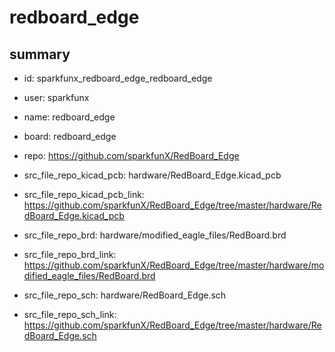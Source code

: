 # redboard_edge
 
## summary 
* id: sparkfunx_redboard_edge_redboard_edge
* user: sparkfunx
* name: redboard_edge
* board: redboard_edge
* repo: https://github.com/sparkfunX/RedBoard_Edge
* src_file_repo_kicad_pcb: hardware/RedBoard_Edge.kicad_pcb
* src_file_repo_kicad_pcb_link: https://github.com/sparkfunX/RedBoard_Edge/tree/master/hardware/RedBoard_Edge.kicad_pcb

* src_file_repo_brd: hardware/modified_eagle_files/RedBoard.brd
* src_file_repo_brd_link: https://github.com/sparkfunX/RedBoard_Edge/tree/master/hardware/modified_eagle_files/RedBoard.brd
* src_file_repo_sch: hardware/RedBoard_Edge.sch
* src_file_repo_sch_link: https://github.com/sparkfunX/RedBoard_Edge/tree/master/hardware/RedBoard_Edge.sch




